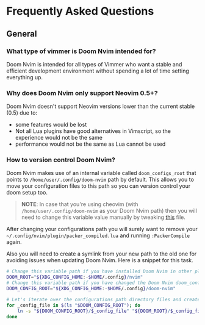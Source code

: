 # Frequently Asked Questions

## General

### What type of vimmer is Doom Nvim intended for?

Doom Nvim is intended for all types of Vimmer who want a stable and efficient
development environment without spending a lot of time setting everything up.

### Why does Doom Nvim only support Neovim 0.5+?

Doom Nvim doesn't support Neovim versions lower than the current stable (0.5) due to:

- some features would be lost
- Not all Lua plugins have good alternatives in Vimscript, so the experience
  would not be the same
- performance would not be the same as Lua cannot be used

### How to version control Doom Nvim?

Doom Nvim makes use of an internal variable called `doom_configs_root` that points
to `/home/user/.config/doom-nvim` path by default. This allows you to move your
configuration files to this path so you can version control your doom setup too.

> **NOTE**: In case that you're using cheovim (with `/home/user/.config/doom-nvim`
> as your Doom Nvim path) then you will need to change this variable value manually
> by tweaking [this](../lua/doom/core/system/init.lua) file.

After changing your configurations path you will surely want to remove your
`~/.config/nvim/plugin/packer_compiled.lua` and running `:PackerCompile` again.

Also you will need to create a symlink from your new path to the old one for
avoiding issues when updating Doom Nvim. Here is a snippet for this task.

```sh
# Change this variable path if you have installed Doom Nvim in other place
DOOM_ROOT="${XDG_CONFIG_HOME:-$HOME/.config}/nvim"
# Change this variable path if you have changed the Doom Nvim doom_configs_root variable
DOOM_CONFIG_ROOT="${XDG_CONFIG_HOME:-$HOME/.config}/doom-nvim"

# Let's iterate over the configurations path directory files and create a symlink for them
for _config_file in $(ls "$DOOM_CONFIG_ROOT"); do
    ln -s "${DOOM_CONFIG_ROOT}/$_config_file" "${DOOM_ROOT}/$_config_file"
done
```
